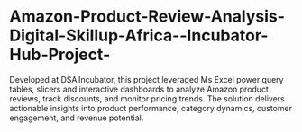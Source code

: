 # Amazon-Product-Review-Analysis-Digital-Skillup-Africa--Incubator-Hub-Project-
Developed at DSA Incubator, this project leveraged Ms Excel power query tables, slicers and interactive dashboards to analyze Amazon product reviews, track discounts, and monitor pricing trends. The solution delivers actionable  insights into product performance, category dynamics, customer engagement, and revenue potential.
